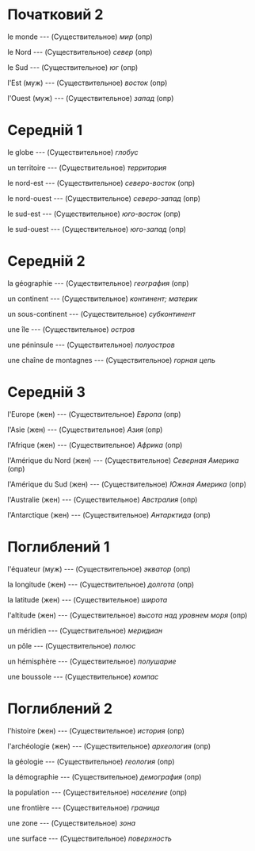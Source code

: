 # Початковий 2

le monde --- (Существительное)
*мир* (опр)



le Nord --- (Существительное)
*север* (опр)



le Sud --- (Существительное)
*юг* (опр)



l'Est (муж) --- (Существительное)
*восток* (опр)



l'Ouest (муж) --- (Существительное)
*запад* (опр)



# Середній 1

le globe --- (Существительное)
*глобус*



un territoire --- (Существительное)
*территория*



le nord-est --- (Существительное)
*северо-восток* (опр)



le nord-ouest --- (Существительное)
*северо-запад* (опр)



le sud-est --- (Существительное)
*юго-восток* (опр)



le sud-ouest --- (Существительное)
*юго-запад* (опр)



# Середній 2

la géographie --- (Существительное)
*география* (опр)



un continent --- (Существительное)
*континент; материк*



un sous-continent --- (Существительное)
*субконтинент*



une île --- (Существительное)
*остров*



une péninsule --- (Существительное)
*полуостров*



une chaîne de montagnes --- (Существительное)
*горная цепь*



# Середній 3

l'Europe (жен) --- (Существительное)
*Европа* (опр)



l'Asie (жен) --- (Существительное)
*Азия* (опр)



l'Afrique (жен) --- (Существительное)
*Африка* (опр)



l'Amérique du Nord (жен) --- (Существительное)
*Северная Америка* (опр)



l'Amérique du Sud (жен) --- (Существительное)
*Южная Америка* (опр)



l'Australie (жен) --- (Существительное)
*Австралия* (опр)



l'Antarctique (жен) --- (Существительное)
*Антарктида* (опр)



# Поглиблений 1

l'équateur (муж) --- (Существительное)
*экватор* (опр)



la longitude (жен) --- (Существительное)
*долгота* (опр)



la latitude (жен) --- (Существительное)
*широта*



l'altitude (жен) --- (Существительное)
*высота над уровнем моря* (опр)



un méridien --- (Существительное)
*меридиан*



un pôle --- (Существительное)
*полюс*



un hémisphère --- (Существительное)
*полушарие*



une boussole --- (Существительное)
*компас*



# Поглиблений 2

l'histoire (жен) --- (Существительное)
*история* (опр)



l'archéologie (жен) --- (Существительное)
*археология* (опр)



la géologie --- (Существительное)
*геология* (опр)



la démographie --- (Существительное)
*демография* (опр)



la population --- (Существительное)
*население* (опр)



une frontière --- (Существительное)
*граница*



une zone --- (Существительное)
*зона*



une surface --- (Существительное)
*поверхность*
